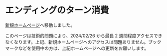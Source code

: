 # エンディングのターン消費

[新規ホームページ](https://hoshikagegmsupport.readthedocs.io/ja/latest/EndlingActions/)へ移動しました。

このページは技術的問題により、2024/02/26 から最長 2 週間程度アクセスできなくなります。上記、新規ホームページへのアクセスは問題ありません。ブックマークなどを使用中の方は、上記ホームページへの更新をお願いします。
